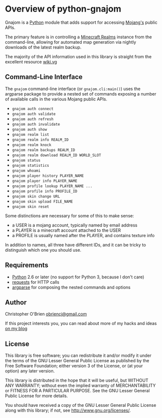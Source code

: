 # Overview of python-gnajom

Gnajom is a [Python] module that adds support for accessing [Mojang's]
public APIs.

The primary feature is in controlling a [Minecraft Realms] instance
from the command-line, allowing for automated map generation via
nightly downloads of the latest realm backup.

[Python]: https://www.python.org

[Mojang's]: http://mojang.com

[Minecraft Realms]: http://minecraft.net/realms

The majority of the API information used in this library is straight
from the excellent resource [wiki.vg](http://wiki.vg)


## Command-Line Interface

The `gnajom` command-line interface (or `gnajom.cli:main()`) uses the
argparse package to provide a nested set of commands exposing a
number of available calls in the various Mojang public APIs.

* `gnajom auth connect`
* `gnajom auth validate`
* `gnajom auth refresh`
* `gnajom auth invalidate`
* `gnajom auth show`
* `gnajom realm list`
* `gnajom realm info REALM_ID`
* `gnajom realm knock`
* `gnajom realm backups REALM_ID`
* `gnajom realm download REALM_ID WORLD_SLOT`
* `gnajom status`
* `gnajom statistics`
* `gnajom whoami`
* `gnajom player history PLAYER_NAME`
* `gnajom player info PLAYER_NAME`
* `gnajom profile lookup PLAYER_NAME ...`
* `gnajom profile info PROFILE_ID`
* `gnajom skin change URL`
* `gnajom skin upload FILE_NAME`
* `gnajom skin reset`

Some distinctions are necessary for some of this to make sense:

* a USER is a mojang account, typically named by email address
* a PLAYER is a minecraft account attached to the USER
* a PROFILE is usually named after the PLAYER, and contains texture info

In addition to names, all three have different IDs, and it can be
tricky to distinguish which one you should use.


## Requirements

- [Python] 2.6 or later (no support for Python 3, because I don't care)
- [requests](http://docs.python-requests.org/en/latest/) for HTTP calls
- [argparse](https://pypi.python.org/pypi/argparse) for composing the
  nested commands and options


## Author

Christopher O'Brien <obriencj@gmail.com>

If this project interests you, you can read about more of my hacks and
ideas [on my blog]

[on my blog]: http://obriencj.preoccupied.net

## License

This library is free software; you can redistribute it and/or modify
it under the terms of the GNU Lesser General Public License as
published by the Free Software Foundation; either version 3 of the
License, or (at your option) any later version.

This library is distributed in the hope that it will be useful, but
WITHOUT ANY WARRANTY; without even the implied warranty of
MERCHANTABILITY or FITNESS FOR A PARTICULAR PURPOSE. See the GNU
Lesser General Public License for more details.

You should have received a copy of the GNU Lesser General Public
License along with this library; if not, see
<http://www.gnu.org/licenses/>.
